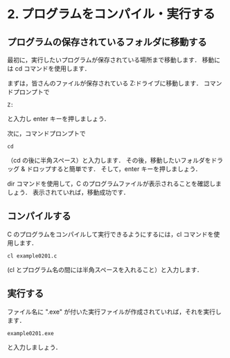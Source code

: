 # 2. プログラムをコンパイル・実行する

## プログラムの保存されているフォルダに移動する

最初に，実行したいプログラムが保存されている場所まで移動します．
移動には cd コマンドを使用します．

まずは，皆さんのファイルが保存されている Z:ドライブに移動します．
コマンドプロンプトで
```
Z:
```
と入力し enter キーを押しましょう．

次に，コマンドプロンプトで
```
cd
```
（cd の後に半角スペース）と入力します．
その後，移動したいフォルダをドラッグ & ドロップすると簡単です．
そして，enter キーを押しましょう．

dir コマンドを使用して，C のプログラムファイルが表示されることを確認しましょう．
表示されていれば，移動成功です．

## コンパイルする

C のプログラムをコンパイルして実行できるようにするには，cl コマンドを使用します．
```
cl example0201.c
```
(cl とプログラム名の間には半角スペースを入れること）と入力します．

## 実行する

ファイル名に ".exe" が付いた実行ファイルが作成されていれば，それを実行します．
```
example0201.exe
```
と入力しましょう．
